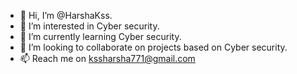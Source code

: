 - 👋 Hi, I’m @HarshaKss.
- 👀 I’m interested in Cyber security.
- 🌱 I’m currently learning Cyber security.
- 💞️ I’m looking to collaborate on projects based on Cyber security.
- 📫 Reach me on kssharsha771@gmail.com

<!---
HarshaKss/HarshaKss is a ✨ special ✨ repository because its `README.md` (this file) appears on your GitHub profile.
You can click the Preview link to take a look at your changes.
--->
